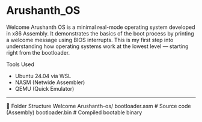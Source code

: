 # Arushanth_OS
Welcome Arushanth OS is a minimal real-mode operating system developed in x86 Assembly. It demonstrates the basics of the boot process by printing a welcome message using BIOS interrupts. This is my first step into understanding how operating systems work at the lowest level — starting right from the bootloader.  


Tools Used

- Ubuntu 24.04 via WSL
- NASM (Netwide Assembler)
- QEMU (Quick Emulator)

---
📂 Folder Structure
Welcome Arushanth-os/
bootloader.asm # Source code (Assembly)
bootloader.bin # Compiled bootable binary


